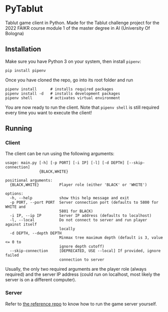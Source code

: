 # PyTablut

Tablut game client in Python. Made for the Tablut challenge project for the 2022 FAIKR course module 1 of the master
degree in AI (University Of Bologna)

## Installation

Make sure you have Python 3 on your system, then install `pipenv`:

```
pip install pipenv
```

Once you have cloned the repo, go into its root folder and run

```
pipenv install      # installs required packages
pipenv install -d   # installs development packages
pipenv shell        # activates virtual environment
```

You are now ready to run the client. Note that `pipenv shell` is still required every time you want to execute the
client!

## Running

### Client

The client can be run using the following arguments:

```
usage: main.py [-h] [-p PORT] [-i IP] [-l] [-d DEPTH] [--skip-connection]
               {BLACK,WHITE}

positional arguments:
  {BLACK,WHITE}         Player role (either 'BLACK' or 'WHITE')

options:
  -h, --help            show this help message and exit
  -p PORT, --port PORT  Server connection port (defaults to 5800 for WHITE and
                        5801 for BLACK)
  -i IP, --ip IP        Server IP address (defaults to localhost)
  -l, --local           Do not connect to server and run player against itself
                        locally
  -d DEPTH, --depth DEPTH
                        Minmax tree maximum depth (default is 3, value <= 0 to
                        ignore depth cutoff)
  --skip-connection     [DEPRECATED, USE --local] If provided, ignore failed
                        connection to server
```

Usually, the only two required arguments are the player role (always required) and the server IP address (could run on
localhost, most likely the server is on a different computer).

### Server

Refer to [the reference repo](https://github.com/AGalassi/TablutCompetition) to know how to run the game server
yourself.